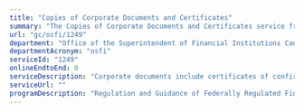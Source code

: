 ```yaml
---
title: "Copies of Corporate Documents and Certificates"
summary: "The Copies of Corporate Documents and Certificates service from Office of the Superintendent of Financial Institutions Canada is not available end-to-end online, according to the GC Service Inventory."
url: "gc/osfi/1249"
department: "Office of the Superintendent of Financial Institutions Canada"
departmentAcronym: "osfi"
serviceId: "1249"
onlineEndtoEnd: 0
serviceDescription: "Corporate documents include certificates of confirmations, certified copies of letters patent of incorporation or amalgamation documents, and corporate history of a body corporate."
serviceUrl: ""
programDescription: "Regulation and Guidance of Federally Regulated Financial Institutions,Regulatory Approvals and Legislative Precedents"
---
```

